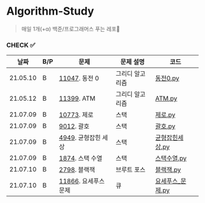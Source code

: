 # Algorithm-Study

> 매일 1개(+α) 백준/프로그래머스 푸는 레포🐢   


### CHECK ✅
|날짜|B/P|문제|문제 설명|코드|
|---|---|---|---|---|
|21.05.10|B|[11047](https://www.acmicpc.net/problem/11047). 동전 0|그리디 알고리즘|[동전0.py](./B-11047/동전0.py)|
|21.05.12|B|[11399](https://www.acmicpc.net/problem/11399). ATM|그리디 알고리즘|[ATM.py](./B-11399/ATM.py)|
|21.07.09|B|[10773](https://www.acmicpc.net/problem/10773). 제로|스택|[제로.py](B-10773/제로.py)|
|21.07.09|B|[9012](https://www.acmicpc.net/problem/9012). 괄호|스택|[괄호.py](B-9012/괄호.py)|
|21.07.09|B|[4949](https://www.acmicpc.net/problem/4949). 균형잡힌 세상|스택|[균형잡힌세상.py](B-4949/균형잡힌세상.py)|
|21.07.09|B|[1874](https://www.acmicpc.net/problem/1874). 스택 수열|스택|[스택수열.py](B-1874/스택수열_2.py)|
|21.07.10|B|[2798](https://www.acmicpc.net/problem/2798). 블랙잭|브루트 포스|[블랙잭.py](B-2798/블랙잭.py)|
|21.07.10|B|[11866](https://www.acmicpc.net/problem/11866). 요세푸스 문제|큐|[요세푸스_문제.py](B-11866/요세푸스_문제.py)|